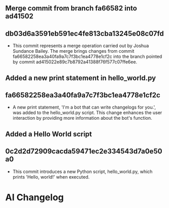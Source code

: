 
## Merge commit from branch fa66582 into ad41502
db03d6a3591eb591ec4fe813cba13245e08c07fd
----------------
- This commit represents a merge operation carried out by Joshua Sundance Bailey. The merge brings changes from commit fa66582258ea3a40fa9a7c7f3bc1ea4778e1cf2c into the branch pointed by commit ad415022e89c7b8792a41388f76f577c07ffe6ee.


## Added a new print statement in hello_world.py
fa66582258ea3a40fa9a7c7f3bc1ea4778e1cf2c
----------------
- A new print statement, 'I'm a bot that can write changelogs for you.', was added to the hello_world.py script. This change enhances the user interaction by providing more information about the bot's function.
## Added a Hello World script
0c2d2d72909cacda59471ec2e334543d7a0e50a0
----------------
- This commit introduces a new Python script, hello_world.py, which prints 'Hello, world!' when executed.
# AI Changelog
